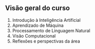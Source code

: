 ## Visão geral do curso

1. Introdução à Inteligência Artificial
2. Aprendizado de Máquina
3. Processamento de Linguagem Natural
4. Visão Computacional
5. Reflexões e perspectivas da área 
